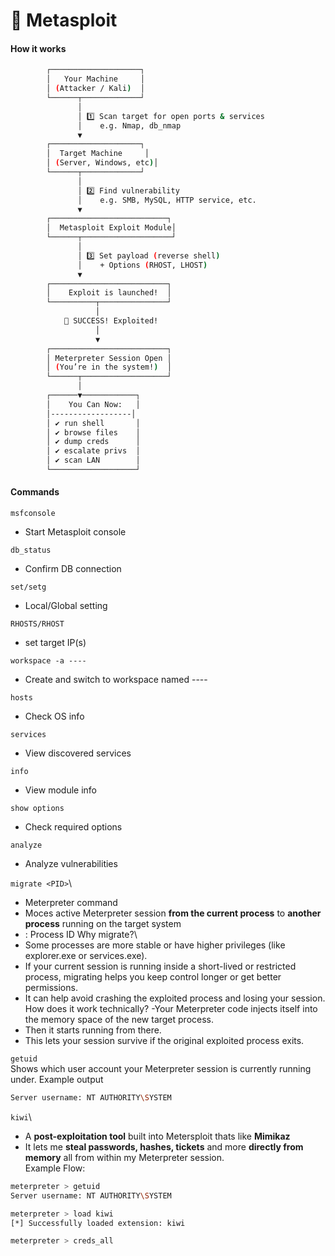 # 🔷 Metasploit

#### How it works
```bash
        ┌────────────────────┐
        │   Your Machine     │
        │ (Attacker / Kali)  │
        └──────┬─────────────┘
               │
               │ 1️⃣ Scan target for open ports & services
               │    e.g. Nmap, db_nmap
               ▼
        ┌────────────────────┐
        │  Target Machine     │
        │ (Server, Windows, etc)│
        └──────┬─────────────┘
               │
               │ 2️⃣ Find vulnerability
               │    e.g. SMB, MySQL, HTTP service, etc.
               ▼
        ┌──────────────────────────┐
        │  Metasploit Exploit Module│
        └──────┬────────────────────┘
               │
               │ 3️⃣ Set payload (reverse shell)
               │    + Options (RHOST, LHOST)
               ▼
        ┌──────────────────────────┐
        │    Exploit is launched!  │
        └──────────┬───────────────┘
                   │
            🎉 SUCCESS! Exploited!
                   │
                   ▼
        ┌──────────────────────────┐
        │ Meterpreter Session Open │
        │ (You’re in the system!)  │
        └──────┬───────────────────┘
               │
        ┌──────▼────────────┐
        │    You Can Now:   │
        │------------------│
        │ ✔ run shell       │
        │ ✔ browse files    │
        │ ✔ dump creds      │
        │ ✔ escalate privs  │
        │ ✔ scan LAN        │
        └───────────────────┘
```
#### Commands
`msfconsole`
- Start Metasploit console
  
`db_status`
- Confirm DB connection
  
`set/setg`
- Local/Global setting

`RHOSTS/RHOST`
- set target IP(s)

`workspace -a ----`
- Create and switch to workspace named ----

`hosts`
- Check OS info

`services`
- View discovered services

`info`
- View module info

`show options`
- Check required options

`analyze`
- Analyze vulnerabilities

`migrate <PID>`\
- Meterpreter command
- Moces active Meterpreter session **from the current process** to **another process** running on the target system
- <PID> : Process ID
Why migrate?\
- Some processes are more stable or have higher privileges (like explorer.exe or services.exe).
- If your current session is running inside a short-lived or restricted process, migrating helps you keep control longer or get better permissions.
- It can help avoid crashing the exploited process and losing your session.
How does it work technically?
-Your Meterpreter code injects itself into the memory space of the new target process.
- Then it starts running from there.
- This lets your session survive if the original exploited process exits.

`getuid`\
Shows which user account your Meterpreter session is currently running under.
Example output
```bash
Server username: NT AUTHORITY\SYSTEM
```

`kiwi`\
- A **post-exploitation tool** built into Metersploit thats like **Mimikaz**
- It lets me **steal passwords, hashes, tickets** and more **directly from memory** all from within my Meterpreter session.\
Example Flow:
```bash
meterpreter > getuid
Server username: NT AUTHORITY\SYSTEM

meterpreter > load kiwi
[*] Successfully loaded extension: kiwi

meterpreter > creds_all
```
